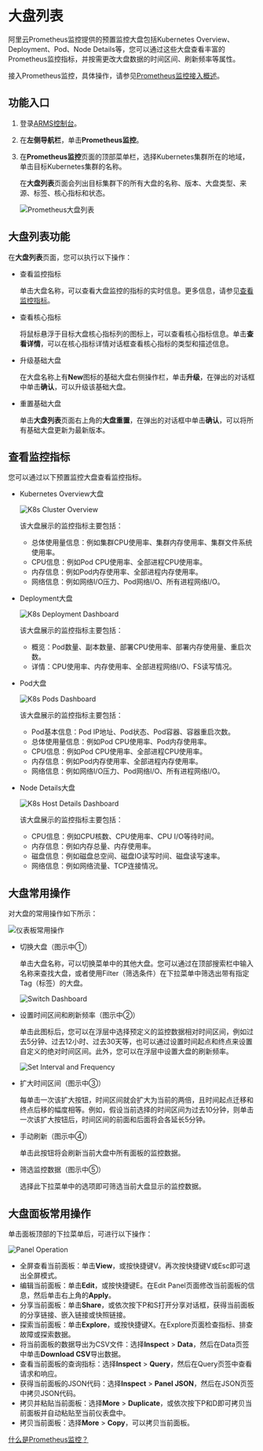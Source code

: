# 大盘列表

阿里云Prometheus监控提供的预置监控大盘包括Kubernetes Overview、Deployment、Pod、Node Details等，您可以通过这些大盘查看丰富的Prometheus监控指标，并按需更改大盘数据的时间区间、刷新频率等属性。

接入Prometheus监控，具体操作，请参见[Prometheus监控接入概述]()。

## 功能入口

1.  登录[ARMS控制台](https://arms.console.aliyun.com/#/home)。

2.  在**左侧导航栏**，单击**Prometheus监控**。

3.  在**Prometheus监控**页面的顶部菜单栏，选择Kubernetes集群所在的地域，单击目标Kubernetes集群的名称。

    在**大盘列表**页面会列出目标集群下的所有大盘的名称、版本、大盘类型、来源、标签、核心指标和状态。

    ![Prometheus大盘列表](https://static-aliyun-doc.oss-accelerate.aliyuncs.com/assets/img/zh-CN/2708928161/p262344.png)


## 大盘列表功能

在**大盘列表**页面，您可以执行以下操作：

-   查看监控指标

    单击大盘名称，可以查看大盘监控的指标的实时信息。更多信息，请参见[查看监控指标](#section_q5z_yb5_1f6)。

-   查看核心指标

    将鼠标悬浮于目标大盘核心指标列的图标上，可以查看核心指标信息。单击**查看详情**，可以在核心指标详情对话框查看核心指标的类型和描述信息。

-   升级基础大盘

    在大盘名称上有**New**图标的基础大盘右侧操作栏，单击**升级**，在弹出的对话框中单击**确认**，可以升级该基础大盘。

-   重置基础大盘

    单击**大盘列表**页面右上角的**大盘重置**，在弹出的对话框中单击**确认**，可以将所有基础大盘更新为最新版本。


## 查看监控指标

您可以通过以下预置监控大盘查看监控指标。

-   Kubernetes Overview大盘

    ![K8s Cluster Overview](https://static-aliyun-doc.oss-accelerate.aliyuncs.com/assets/img/zh-CN/4367604161/p49438.png)

    该大盘展示的监控指标主要包括：

    -   总体使用量信息：例如集群CPU使用率、集群内存使用率、集群文件系统使用率。
    -   CPU信息：例如Pod CPU使用率、全部进程CPU使用率。
    -   内存信息：例如Pod内存使用率、全部进程内存使用率。
    -   网络信息：例如网络I/O压力、Pod网络I/O、所有进程网络I/O。
-   Deployment大盘

    ![K8s Deployment Dashboard](https://static-aliyun-doc.oss-accelerate.aliyuncs.com/assets/img/zh-CN/4367604161/p51317.png)

    该大盘展示的监控指标主要包括：

    -   概览：Pod数量、副本数量、部署CPU使用率、部署内存使用量、重启次数。
    -   详情：CPU使用率、内存使用率、全部进程网络I/O、FS读写情况。
-   Pod大盘

    ![K8s Pods Dashboard](https://static-aliyun-doc.oss-accelerate.aliyuncs.com/assets/img/zh-CN/4367604161/p51318.png)

    该大盘展示的监控指标主要包括：

    -   Pod基本信息：Pod IP地址、Pod状态、Pod容器、容器重启次数。
    -   总体使用量信息：例如Pod CPU使用率、Pod内存使用率。
    -   CPU信息：例如Pod CPU使用率、全部进程CPU使用率。
    -   内存信息：例如Pod内存使用率、全部进程内存使用率。
    -   网络信息：例如网络I/O压力、Pod网络I/O、所有进程网络I/O。
-   Node Details大盘

    ![K8s Host Details Dashboard](https://static-aliyun-doc.oss-accelerate.aliyuncs.com/assets/img/zh-CN/4367604161/p49437.png)

    该大盘展示的监控指标主要包括：

    -   CPU信息：例如CPU核数、CPU使用率、CPU I/O等待时间。
    -   内存信息：例如内存总量、内存使用率。
    -   磁盘信息：例如磁盘总空间、磁盘IO读写时间、磁盘读写速率。
    -   网络信息：例如网络流量、TCP连接情况。

## 大盘常用操作

对大盘的常用操作如下所示：

![仪表板常用操作](https://static-aliyun-doc.oss-accelerate.aliyuncs.com/assets/img/zh-CN/2501938161/p51325.png)

-   切换大盘（图示中①）

    单击大盘名称，可以切换菜单中的其他大盘。您可以通过在顶部搜索栏中输入名称来查找大盘，或者使用Filter（筛选条件）在下拉菜单中筛选出带有指定Tag（标签）的大盘。

    ![Switch Dashboard](https://static-aliyun-doc.oss-accelerate.aliyuncs.com/assets/img/zh-CN/4367604161/p51327.png)

-   设置时间区间和刷新频率（图示中②）

    单击此图标后，您可以在浮层中选择预定义的监控数据相对时间区间，例如过去5分钟、过去12小时、过去30天等，也可以通过设置时间起点和终点来设置自定义的绝对时间区间。此外，您可以在浮层中设置大盘的刷新频率。

    ![Set Interval and Frequency](https://static-aliyun-doc.oss-accelerate.aliyuncs.com/assets/img/zh-CN/4367604161/p51326.png)

-   扩大时间区间（图示中③）

    每单击一次该扩大按钮，时间区间就会扩大为当前的两倍，且时间起点迁移和终点后移的幅度相等。例如，假设当前选择的时间区间为过去10分钟，则单击一次该扩大按钮后，时间区间的前面和后面将会各延长5分钟。

-   手动刷新（图示中④）

    单击此按钮将会刷新当前大盘中所有面板的监控数据。

-   筛选监控数据（图示中⑤）

    选择此下拉菜单中的选项即可筛选当前大盘显示的监控数据。


## 大盘面板常用操作

单击面板顶部的下拉菜单后，可进行以下操作：

![Panel Operation](https://static-aliyun-doc.oss-accelerate.aliyuncs.com/assets/img/zh-CN/3141371161/p51328.png)

-   全屏查看当前面板：单击**View**，或按快捷键V。再次按快捷键V或Esc即可退出全屏模式。
-   编辑当前面板：单击**Edit**，或按快捷键E。在Edit Panel页面修改当前面板的信息，然后单击右上角的**Apply**。
-   分享当前面板：单击**Share**，或依次按下P和S打开分享对话框，获得当前面板的分享链接、嵌入链接或快照链接。
-   探索当前面板：单击**Explore**，或按快捷键X。在Explore页面检查指标、排查故障或探索数据。
-   将当前面板的数据导出为CSV文件：选择**Inspect** \> **Data**，然后在Data页签中单击**Download CSV**导出数据。
-   查看当前面板的查询指标：选择**Inspect** \> **Query**，然后在Query页签中查看请求和响应。
-   获得当前面板的JSON代码：选择**Inspect** \> **Panel JSON**，然后在JSON页签中拷贝JSON代码。
-   拷贝并粘贴当前面板：选择**More** \> **Duplicate**，或依次按下P和D即可拷贝当前面板并自动粘贴至当前仪表盘中。
-   拷贝当前面板：选择**More** \> **Copy**，可以拷贝当前面板。

[什么是Prometheus监控？]()

